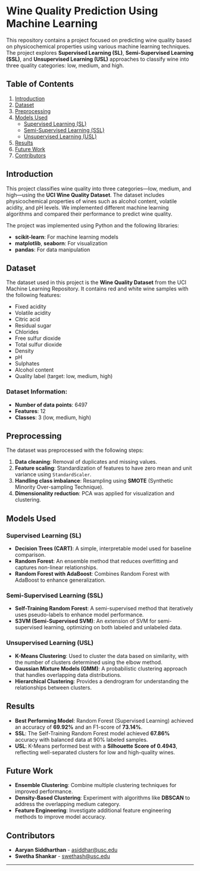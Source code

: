 # Wine Quality Prediction Using Machine Learning

This repository contains a project focused on predicting wine quality based on physicochemical properties using various machine learning techniques. The project explores **Supervised Learning (SL)**, **Semi-Supervised Learning (SSL)**, and **Unsupervised Learning (USL)** approaches to classify wine into three quality categories: low, medium, and high.

## Table of Contents

1. [Introduction](#introduction)
2. [Dataset](#dataset)
3. [Preprocessing](#preprocessing)
4. [Models Used](#models-used)
   - [Supervised Learning (SL)](#supervised-learning-sl)
   - [Semi-Supervised Learning (SSL)](#semi-supervised-learning-ssl)
   - [Unsupervised Learning (USL)](#unsupervised-learning-usl)
5. [Results](#results)
6. [Future Work](#future-work)
7. [Contributors](#contributors)

## Introduction

This project classifies wine quality into three categories—low, medium, and high—using the **UCI Wine Quality Dataset**. The dataset includes physicochemical properties of wines such as alcohol content, volatile acidity, and pH levels. We implemented different machine learning algorithms and compared their performance to predict wine quality.

The project was implemented using Python and the following libraries:
- **scikit-learn**: For machine learning models
- **matplotlib**, **seaborn**: For visualization
- **pandas**: For data manipulation

## Dataset

The dataset used in this project is the **Wine Quality Dataset** from the UCI Machine Learning Repository. It contains red and white wine samples with the following features:

- Fixed acidity
- Volatile acidity
- Citric acid
- Residual sugar
- Chlorides
- Free sulfur dioxide
- Total sulfur dioxide
- Density
- pH
- Sulphates
- Alcohol content
- Quality label (target: low, medium, high)

### Dataset Information:
- **Number of data points**: 6497
- **Features**: 12
- **Classes**: 3 (low, medium, high)

## Preprocessing

The dataset was preprocessed with the following steps:
1. **Data cleaning**: Removal of duplicates and missing values.
2. **Feature scaling**: Standardization of features to have zero mean and unit variance using `StandardScaler`.
3. **Handling class imbalance**: Resampling using **SMOTE** (Synthetic Minority Over-sampling Technique).
4. **Dimensionality reduction**: PCA was applied for visualization and clustering.

## Models Used

### Supervised Learning (SL)
- **Decision Trees (CART)**: A simple, interpretable model used for baseline comparison.
- **Random Forest**: An ensemble method that reduces overfitting and captures non-linear relationships.
- **Random Forest with AdaBoost**: Combines Random Forest with AdaBoost to enhance generalization.

### Semi-Supervised Learning (SSL)
- **Self-Training Random Forest**: A semi-supervised method that iteratively uses pseudo-labels to enhance model performance.
- **S3VM (Semi-Supervised SVM)**: An extension of SVM for semi-supervised learning, optimizing on both labeled and unlabeled data.

### Unsupervised Learning (USL)
- **K-Means Clustering**: Used to cluster the data based on similarity, with the number of clusters determined using the elbow method.
- **Gaussian Mixture Models (GMM)**: A probabilistic clustering approach that handles overlapping data distributions.
- **Hierarchical Clustering**: Provides a dendrogram for understanding the relationships between clusters.

## Results

- **Best Performing Model**: Random Forest (Supervised Learning) achieved an accuracy of **69.92%** and an F1-score of **73.14%**.
- **SSL**: The Self-Training Random Forest model achieved **67.86%** accuracy with balanced data at 90% labeled samples.
- **USL**: K-Means performed best with a **Silhouette Score of 0.4943**, reflecting well-separated clusters for low and high-quality wines.

## Future Work

- **Ensemble Clustering**: Combine multiple clustering techniques for improved performance.
- **Density-Based Clustering**: Experiment with algorithms like **DBSCAN** to address the overlapping medium category.
- **Feature Engineering**: Investigate additional feature engineering methods to improve model accuracy.

## Contributors

- **Aaryan Siddharthan** - asiddhar@usc.edu
- **Swetha Shankar** - swethash@usc.edu

---

